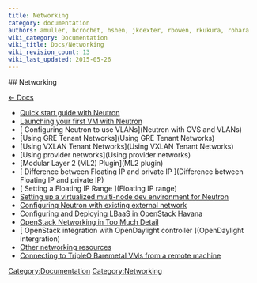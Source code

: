 ```yaml
---
title: Networking
category: documentation
authors: amuller, bcrochet, hshen, jkdexter, rbowen, rkukura, rohara
wiki_category: Documentation
wiki_title: Docs/Networking
wiki_revision_count: 13
wiki_last_updated: 2015-05-26
---
```


<div class="row">
<div class="offset1 span10">
## Networking

[ ← Docs ](Docs)

*   [ Quick start guide with Neutron](Neutron-Quickstart)
*   [ Launching your first VM with Neutron](Running_an_instance_with_Neutron)
*   [ Configuring Neutron to use VLANs](Neutron with OVS and VLANs)
*   [Using GRE Tenant Networks](Using GRE Tenant Networks)
*   [Using VXLAN Tenant Networks](Using VXLAN Tenant Networks)
*   [Using provider networks](Using provider networks)
*   [Modular Layer 2 (ML2) Plugin](ML2 plugin)
*   [ Difference between Floating IP and private IP ](Difference between Floating IP and private IP)
*   [ Setting a Floating IP Range ](Floating IP range)
*   [ Setting up a virtualized multi-node dev environment for Neutron ](NeutronLibvirtMultinodeDevEnvironment)
*   [Configuring Neutron with existing external network](Neutron_with_existing_external_network)
*   [ Configuring and Deploying LBaaS in OpenStack Havana ](LBaaS)
*   [OpenStack Networking in Too Much Detail](Networking_in_too_much_detail)
*   [ OpenStack integration with OpenDaylight controller ](OpenDaylight intergration)
*   [ Other networking resources ](Networking)
*   [ Connecting to TripleO Baremetal VMs from a remote machine](Connecting_to_TripleO_Baremetal_VMs_from_remote_machine)

<Category:Documentation> <Category:Networking>
